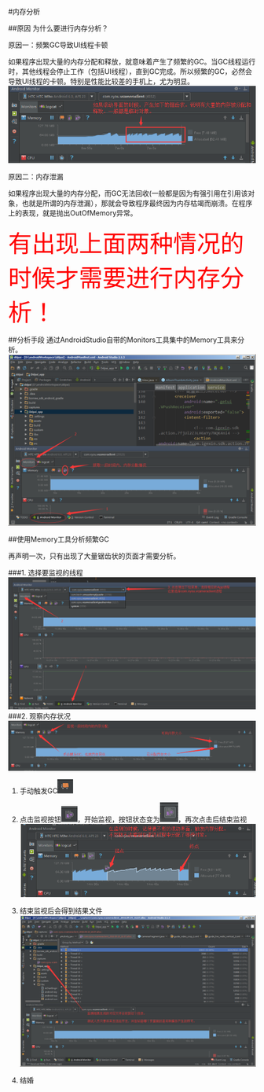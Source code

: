 #内存分析

##原因
为什么要进行内存分析？

原因一：频繁GC导致UI线程卡顿

如果程序出现大量的内存分配和释放，就意味着产生了频繁的GC。当GC线程运行时，其他线程会停止工作（包括UI线程），直到GC完成。所以频繁的GC，必然会导致UI线程的卡顿。特别是性能比较差的手机上，尤为明显。
![](QQ截图20160919160146.png)

原因二：内存泄漏

如果程序出现大量的内存分配，而GC无法回收(一般都是因为有强引用在引用该对象，也就是所谓的内存泄漏），那就会导致程序最终因为内存枯竭而崩溃。在程序上的表现，就是抛出OutOfMemory异常。

<font color=FF0000 size=7 >有出现上面两种情况的时候才需要进行内存分析！</font>

##分析手段
通过AndroidStudio自带的Monitors工具集中的Memory工具来分析。
![Memory](QQ截图20160919105544.png)

##使用Memory工具分析频繁GC

再声明一次，只有出现了大量锯齿状的页面才需要分析。

###1. 选择要监视的线程
![选择进程](QQ截图20160919172524.png)
###2. 观察内存状况
![功能](QQ截图20160919173133.png)

1. 手动触发GC![GC](QQ截图20160919173421.png) 
2. 点击监视按钮![检测按钮](QQ截图20160919173345.png)，开始监视，按钮状态变为![](QQ截图20160919173923.png)，再次点击后结束监视
![监视](QQ截图20160919161032.png)

3. 结束监视后会得到结果文件
![](QQ截图20160919161329.png)

4. 结婚
